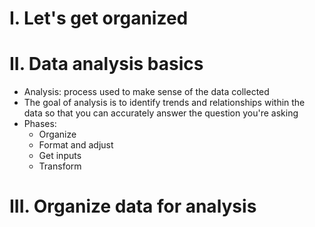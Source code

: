 # I. Let's get organized
# II. Data analysis basics
- Analysis: process used to make sense of the data collected
- The goal of analysis is to identify trends and relationships within the data so that you can accurately answer the question you're asking
- Phases:
    + Organize
    + Format and adjust
    + Get inputs
    + Transform
# III. Organize data for analysis